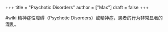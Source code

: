 +++
title = "Psychotic Disorders"
author = ["Max"]
draft = false
+++

\#wiki
精神症性障碍（Psychotic Disorders）或精神症，患者的行为非常显著的混乱。

